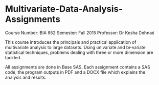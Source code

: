 # Multivariate-Data-Analysis-Assignments 

Course Number: BIA 652
Semester: Fall 2015
Professor: Dr Kesha Dehnad

This course introduces the principals and practical application of multivariate analysis to large datasets. Using univariate and bi-variate
statistical techniques, problems dealing with three or more dimension are tackled.

All assignments are done in Base SAS. Each assignment contains a SAS code, the program outputs in PDF and a DOCX file which explains the 
analysis and results.
